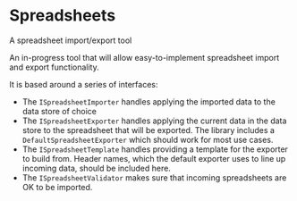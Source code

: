 # Spreadsheets
A spreadsheet import/export tool

An in-progress tool that will allow easy-to-implement spreadsheet import and export functionality.

It is based around a series of interfaces:

* The `ISpreadsheetImporter` handles applying the imported data to the data store of choice
* The `ISpreadsheetExporter` handles applying the current data in the data store to the spreadsheet that will be exported. The library includes a `DefaultSpreadsheetExporter` which should work for most use cases.
* The `ISpreadsheetTemplate` handles providing a template for the exporter to build from. Header names, which the default exporter uses to line up incoming data, should be included here.
* The `ISpreadsheetValidator` makes sure that incoming spreadsheets are OK to be imported.


